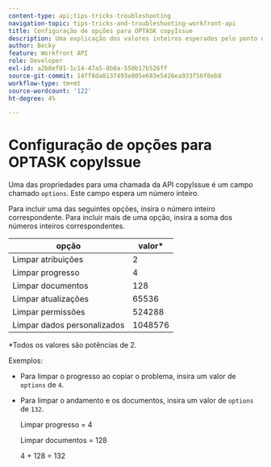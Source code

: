 ```yaml
---
content-type: api;tips-tricks-troubleshooting
navigation-topic: tips-tricks-and-troubleshooting-workfront-api
title: Configuração de opções para OPTASK copyIssue
description: Uma explicação dos valores inteiros esperados pelo ponto de extremidade copyIssue.
author: Becky
feature: Workfront API
role: Developer
exl-id: a2b8ef01-1c14-47a5-8b0a-550b17b526ff
source-git-commit: 14ff8da8137493e805e683e5426ea933f56f8eb8
workflow-type: tm+mt
source-wordcount: '122'
ht-degree: 4%

---
```


# Configuração de opções para OPTASK copyIssue


Uma das propriedades para uma chamada da API copyIssue é um campo chamado `options`. Este campo espera um número inteiro.

Para incluir uma das seguintes opções, insira o número inteiro correspondente. Para incluir mais de uma opção, insira a soma dos números inteiros correspondentes.

| opção | valor* |
|---|---|
| Limpar atribuições | 2 |
| Limpar progresso | 4 |
| Limpar documentos | 128 |
| Limpar atualizações | 65536 |
| Limpar permissões | 524288 |
| Limpar dados personalizados | 1048576 |

*Todos os valores são potências de 2.

Exemplos:

* Para limpar o progresso ao copiar o problema, insira um valor de `options` de `4`.

* Para limpar o andamento e os documentos, insira um valor de `options` de `132`.

  Limpar progresso = 4

  Limpar documentos = 128

  4 + 128 = 132
